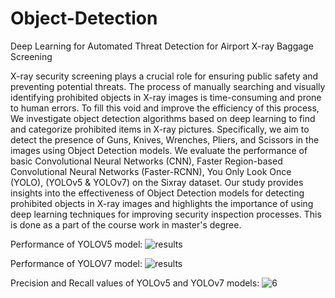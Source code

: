 # Object-Detection
Deep Learning for Automated Threat Detection for Airport X-ray Baggage Screening

X-ray security screening plays a crucial role for ensuring public safety and preventing potential threats. The process of manually searching and visually identifying prohibited objects in X-ray images is time-consuming and prone to human errors. To fill this void and improve the efficiency of this process, We investigate object detection algorithms based on deep learning to find and categorize prohibited items in X-ray pictures. Specifically, we aim to detect the presence of Guns, Knives,
Wrenches, Pliers, and Scissors in the images using Object Detection models. We evaluate the performance of basic Convolutional Neural Networks (CNN), Faster Region-based Convolutional Neural Networks (Faster-RCNN), You Only Look Once (YOLO), (YOLOv5 & YOLOv7) on the Sixray dataset. Our study provides insights into the effectiveness of Object Detection models for detecting prohibited objects in X-ray images and highlights the importance of using deep learning techniques for
improving security inspection processes. This is done as a part of the course work in master's degree.

Performance of YOLOV5 model:
![results](https://github.com/Sowgandh6/Object-Detection/assets/74649012/941485de-621f-4e96-986d-a40ad4d009c1)

Performance of YOLOV7 model:
![results](https://github.com/Sowgandh6/Object-Detection/assets/74649012/017ad3ae-8b17-4513-9007-24818fd6d6b4)

Precision and Recall values of YOLOv5 and YOLOv7 models:
![6](https://github.com/Sowgandh6/Object-Detection/assets/74649012/a17cd5fd-7c37-49ac-a64b-8502a098a705)
